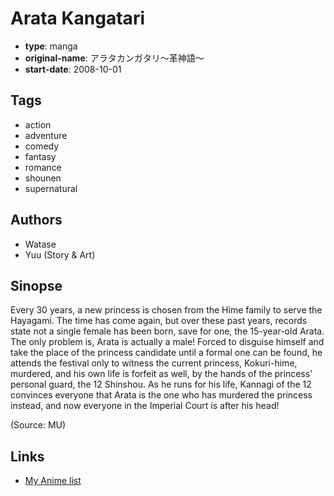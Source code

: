 # Arata Kangatari

-   **type**: manga
-   **original-name**: アラタカンガタリ～革神語～
-   **start-date**: 2008-10-01

## Tags

-   action
-   adventure
-   comedy
-   fantasy
-   romance
-   shounen
-   supernatural

## Authors

-   Watase
-   Yuu (Story & Art)

## Sinopse

Every 30 years, a new princess is chosen from the Hime family to serve the Hayagami. The time has come again, but over these past years, records state not a single female has been born, save for one, the 15-year-old Arata. The only problem is, Arata is actually a male! Forced to disguise himself and take the place of the princess candidate until a formal one can be found, he attends the festival only to witness the current princess, Kokuri-hime, murdered, and his own life is forfeit as well, by the hands of the princess' personal guard, the 12 Shinshou. As he runs for his life, Kannagi of the 12 convinces everyone that Arata is the one who has murdered the princess instead, and now everyone in the Imperial Court is after his head!

(Source: MU)

## Links

-   [My Anime list](https://myanimelist.net/manga/10750/Arata_Kangatari)
